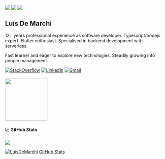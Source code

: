 <p>
  <a><img src="https://img.shields.io/badge/NodeJS-Expert-_.svg?logo=typescript"></a>
  <a><img src="https://img.shields.io/badge/Flutter-Enthusiast-_.svg?logo=flutter"></a>
    <a><img src="https://img.shields.io/badge/Serverless-Evangelist-_.svg?logo=lambda"></a>
</p>


## Luís De Marchi

12+ years professional experience as software developer.  Typescript/nodejs expert.  Flutter enthusiast. Specialised in backend development with serverless.

Fast learner and eager to explore new technologies.  Steadily growing into people management.


<p>
  <a href="https://stackoverflow.com/users/2570424/lu%C3%ADs-de-marchi"><img src="https://img.shields.io/badge/Stackoverflow--_.svg?style=social&logo=stackoverflow" alt="StackOverflow"></a>
  <a href="https://www.linkedin.com/in/luis5"><img src="https://img.shields.io/badge/LinkedIn--_.svg?style=social&logo=linkedin" alt="LinkedIn"></a>
  <a href="mailto:github@luisdemarchi.com.br"><img src="https://img.shields.io/badge/Gmail--_.svg?style=social&logo=gmail" alt="Gmail"></a>
</p>

#### 

<p>
<img height="137px"
  src="https://stackoverflow-card.vercel.app/?userID=2570424&theme=dracula"
/>
</p>

#### &#x1f4c8; GitHub Stats
<p>
<a href="https://github.com/luisdemarchi/luisdemarchi">
  <img align="center" src="https://github-readme-stats.vercel.app/api/top-langs/?username=luisdemarchi&hide=asp,java,makefile,shell&title_color=ffffff&text_color=c9cacc&icon_color=2bbc8a&bg_color=1d1f21&langs_count=4&layout=compact" />
</a>
</p>
<p>
<a href="https://github.com/luisdemarchi/luisdemarchi">
  <img align="center" src="https://github-readme-stats.vercel.app/api?username=luisdemarchi&show_icons=true&line_height=20&include_all_commits=true&count_private=true&title_color=ffffff&text_color=c9cacc&icon_color=ffffff&bg_color=1d1f21" alt="LuísDeMarchi GitHub Stats" />
</a>
</p>
